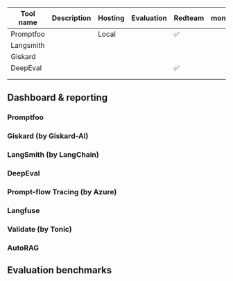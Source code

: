 
| Tool name | Description | Hosting | Evaluation | Redteam | monitoring | CLI | UI  |     |
| --------- | ----------- | ------- | ---------- | ------- | ---------- | --- | --- | --- |
| Promptfoo |             | Local   |            | ✅       |            |     |     |     |
| Langsmith |             |         |            |         |            |     |     |     |
| Giskard   |             |         |            |         |            |     |     |     |
| DeepEval  |             |         |            | ✅       |            |     |     |     |
|           |             |         |            |         |            |     |     |     |
|           |             |         |            |         |            |     |     |     |

## Dashboard & reporting
### Promptfoo

### Giskard (by Giskard-AI)

### LangSmith (by LangChain)

### DeepEval


### Prompt-flow Tracing (by Azure)
### Langfuse
### Validate (by Tonic)
### AutoRAG


## Evaluation benchmarks





